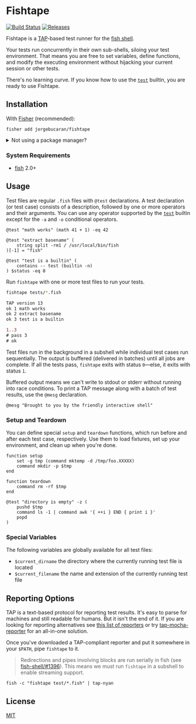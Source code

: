 # Fishtape

[![Build Status](https://img.shields.io/travis/jorgebucaran/fishtape.svg)](https://travis-ci.org/jorgebucaran/fishtape)
[![Releases](https://img.shields.io/github/release/jorgebucaran/fishtape.svg?label=latest)](https://github.com/jorgebucaran/fishtape/releases)

Fishtape is a <a href=https://testanything.org title="Test Anything Protocol">TAP</a>-based test runner for the [fish shell](https://fishshell.com).

Your tests run concurrently in their own sub-shells, siloing your test environment. That means you are free to set variables, define functions, and modify the executing environment without hijacking your current session or other tests.

There's no learning curve. If you know how to use the [`test`](https://fishshell.com/docs/current/commands.html#test) builtin, you are ready to use Fishtape.

## Installation

With [Fisher](https://github.com/jorgebucaran/fisher) (recommended):

```fish
fisher add jorgebucaran/fishtape
```

<details>
<summary>Not using a package manager?</summary>

---

Copy [`fishtape.fish`](fishtape.fish) to any directory on your function path.

```fish
set -q XDG_CONFIG_HOME; or set XDG_CONFIG_HOME ~/.config
curl https://git.io/fishtape.fish --create-dirs -sLo $XDG_CONFIG_HOME/fish/functions/fishtape.fish
```

To uninstall, remove the file.

</details>

### System Requirements

- [fish](https://github.com/fish-shell/fish-shell) 2.0+

## Usage

Test files are regular `.fish` files with `@test` declarations. A test declaration (or test case) consists of a description, followed by one or more operators and their arguments. You can use any operator supported by the [`test`](https://fishshell.com/docs/current/commands.html#test) builtin except for the `-a` and `-o` conditional operators.

```fish
@test "math works" (math 41 + 1) -eq 42

@test "extract basename" (
    string split -rm1 / /usr/local/bin/fish
)[-1] = "fish"

@test "test is a builtin" (
    contains -- test (builtin -n)
) $status -eq 0
```

Run `fishtape` with one or more test files to run your tests.

```sh
fishtape tests/*.fish
```

```diff
TAP version 13
ok 1 math works
ok 2 extract basename
ok 3 test is a builtin

1..3
# pass 3
# ok
```

Test files run in the background in a subshell while individual test cases run sequentially. The output is buffered (delivered in batches) until all jobs are complete. If all the tests pass, `fishtape` exits with status `0`—else, it exits with status `1`.

Buffered output means we can't write to stdout or stderr without running into race conditions. To print a TAP message along with a batch of test results, use the `@mesg` declaration.

```fish
@mesg "Brought to you by the friendly interactive shell"
```

### Setup and Teardown

You can define special `setup` and `teardown` functions, which run before and after each test case, respectively. Use them to load fixtures, set up your environment, and clean up when you're done.

```fish
function setup
    set -g tmp (command mktemp -d /tmp/foo.XXXXX)
    command mkdir -p $tmp
end

function teardown
    command rm -rf $tmp
end

@test "directory is empty" -z (
    pushd $tmp
    command ls -1 | command awk '{ ++i } END { print i }'
    popd
)
```

### Special Variables

The following variables are globally available for all test files:

- `$current_dirname` the directory where the currently running test file is located
- `$current_filename` the name and extension of the currently running test file

## Reporting Options

TAP is a text-based protocol for reporting test results. It's easy to parse for machines and still readable for humans. But it isn't the end of it. If you are looking for reporting alternatives see [this list of reporters](https://github.com/substack/tape#pretty-reporters) or try [tap-mocha-reporter](https://github.com/tapjs/tap-mocha-reporter) for an all-in-one solution.

Once you've downloaded a TAP-compliant reporter and put it somewhere in your `$PATH`, pipe `fishtape` to it.

> Redirections and pipes involving blocks are run serially in fish (see [fish-shell/#1396](https://github.com/fish-shell/fish-shell/issues/1396)). This means we must run `fishtape` in a subshell to enable streaming support.

```fish
fish -c "fishtape test/*.fish" | tap-nyan
```

## License

[MIT](LICENSE.md)
